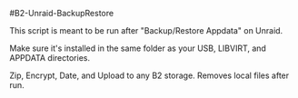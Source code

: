#B2-Unraid-BackupRestore

This script is meant to be run after "Backup/Restore Appdata" on Unraid. 

Make sure it's installed in the same folder as your USB, LIBVIRT, and APPDATA directories. 

Zip, Encrypt, Date, and Upload to any B2 storage. Removes local files after run. 

